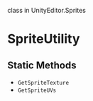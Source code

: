 class in UnityEditor.Sprites
# SpriteUtility

## Static Methods
- `GetSpriteTexture`
- `GetSpriteUVs`
